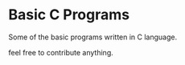 # Basic C Programs
Some of the basic programs written in C language.

feel free to contribute anything.
